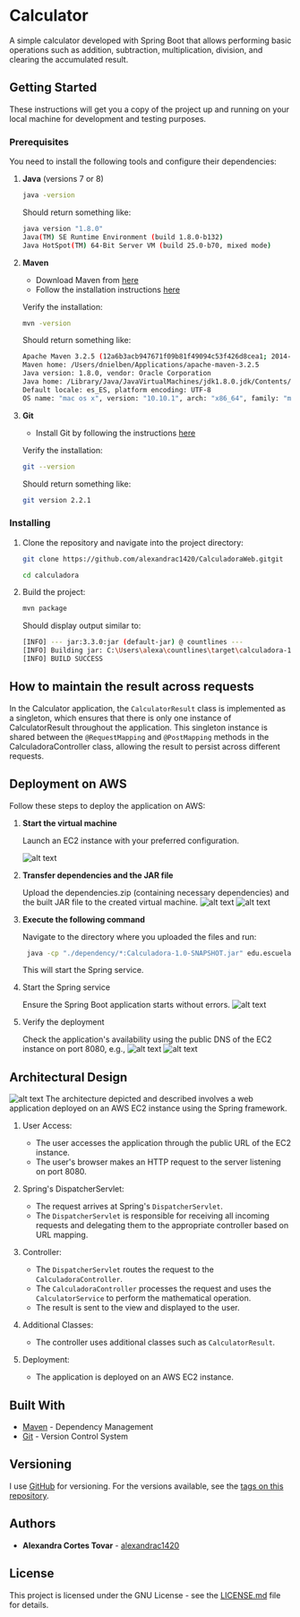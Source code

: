 # Calculator

A simple calculator developed with Spring Boot that allows performing basic operations such as addition, subtraction, multiplication, division, and clearing the accumulated result.

## Getting Started

These instructions will get you a copy of the project up and running on your local machine for development and testing purposes.

### Prerequisites

You need to install the following tools and configure their dependencies:

1. **Java** (versions 7 or 8)
    ```sh
    java -version
    ```
    Should return something like:
    ```sh
    java version "1.8.0"
    Java(TM) SE Runtime Environment (build 1.8.0-b132)
    Java HotSpot(TM) 64-Bit Server VM (build 25.0-b70, mixed mode)
    ```

2. **Maven**
    - Download Maven from [here](http://maven.apache.org/download.html)
    - Follow the installation instructions [here](http://maven.apache.org/download.html#Installation)

    Verify the installation:
    ```sh
    mvn -version
    ```
    Should return something like:
    ```sh
    Apache Maven 3.2.5 (12a6b3acb947671f09b81f49094c53f426d8cea1; 2014-12-14T12:29:23-05:00)
    Maven home: /Users/dnielben/Applications/apache-maven-3.2.5
    Java version: 1.8.0, vendor: Oracle Corporation
    Java home: /Library/Java/JavaVirtualMachines/jdk1.8.0.jdk/Contents/Home/jre
    Default locale: es_ES, platform encoding: UTF-8
    OS name: "mac os x", version: "10.10.1", arch: "x86_64", family: "mac"
    ```

3. **Git**
    - Install Git by following the instructions [here](http://git-scm.com/book/en/v2/Getting-Started-Installing-Git)

    Verify the installation:
    ```sh
    git --version
    ```
    Should return something like:
    ```sh
    git version 2.2.1
    ```

### Installing

1. Clone the repository and navigate into the project directory:
    ```sh
    git clone https://github.com/alexandrac1420/CalculadoraWeb.gitgit

    cd calculadora
    ```

2. Build the project:
    ```sh
    mvn package
    ```

    Should display output similar to:
    ```sh
    [INFO] --- jar:3.3.0:jar (default-jar) @ countlines ---
    [INFO] Building jar: C:\Users\alexa\countlines\target\calculadora-1.0-SNAPSHOT.jar
    [INFO] BUILD SUCCESS
    ```
   
## How to maintain the result across requests
In the Calculator application, the  `CalculatorResult` class is implemented as a singleton, which ensures that there is only one instance of CalculatorResult throughout the application. This singleton instance is shared between the `@RequestMapping` and `@PostMapping` methods in the CalculadoraController class, allowing the result to persist across different requests.


## Deployment on AWS

Follow these steps to deploy the application on AWS:

1. **Start the virtual machine**

    Launch an EC2 instance with your preferred configuration.

    ![alt text](https://github.com/alexandrac1420/CalculadoraWeb/blob/master/Pictures/image.png)

2. **Transfer dependencies and the JAR file**

    Upload the dependencies.zip (containing necessary dependencies) and the built JAR file to the created virtual machine.
    ![alt text](https://github.com/alexandrac1420/CalculadoraWeb/blob/master/Pictures/image-1.png)
    ![alt text](https://github.com/alexandrac1420/CalculadoraWeb/blob/master/Pictures/image-2.png)

3. **Execute the following command**

    Navigate to the directory where you uploaded the files and run:
    ```sh
     java -cp "./dependency/*:Calculadora-1.0-SNAPSHOT.jar" edu.escuelaing.arsw.Calculadora
    ```
    This will start the Spring service.

4. Start the Spring service

    Ensure the Spring Boot application starts without errors.
    ![alt text](https://github.com/alexandrac1420/CalculadoraWeb/blob/master/Pictures/image-3.png)

5. Verify the deployment

    Check the application's availability using the public DNS of the EC2 instance on port 8080, e.g.,
    ![alt text](https://github.com/alexandrac1420/CalculadoraWeb/blob/master/Pictures/image-5.png)
    ![alt text](https://github.com/alexandrac1420/CalculadoraWeb/blob/master/Pictures/image-4.png)

## Architectural Design

![alt text](https://github.com/alexandrac1420/CalculadoraWeb/blob/master/Pictures/arqui.png)
The architecture depicted and described involves a web application deployed on an AWS EC2 instance using the Spring framework.
1. User Access:

    - The user accesses the application through the public URL of the EC2 instance.
    - The user's browser makes an HTTP request to the server listening on port 8080.
      
2. Spring's DispatcherServlet:

    - The request arrives at Spring's `DispatcherServlet`.
    - The `DispatcherServlet` is responsible for receiving all incoming requests and delegating them to the appropriate controller based on URL mapping.
      
3. Controller:

    - The `DispatcherServlet` routes the request to the `CalculadoraController`.
    - The `CalculadoraController` processes the request and uses the `CalculatorService` to perform
   the mathematical operation.
    - The result is sent to the view and displayed to the user.
  
4. Additional Classes:
    - The controller uses additional classes such as `CalculatorResult`.
      
5. Deployment:

    - The application is deployed on an AWS EC2 instance.

## Built With

* [Maven](https://maven.apache.org/) - Dependency Management
* [Git](http://git-scm.com/) - Version Control System



## Versioning

I use [GitHub](https://github.com/) for versioning. For the versions available, see the [tags on this repository](https://github.com/alexandrac1420/LOC-Counting_Alexandra-Cortes.git).

## Authors

* **Alexandra Cortes Tovar** - [alexandrac1420](https://github.com/alexandrac1420)


## License

This project is licensed under the GNU License - see the [LICENSE.md](LICENSE.md) file for details.



